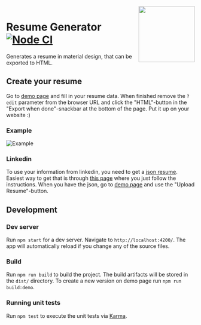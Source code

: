 <img src="https://github.com/karmats/resume-generator/blob/master/src/assets/images/logo.png?raw=true" width="150" align="right" />

# Resume Generator [![Node CI](https://github.com/karmats/resume-generator/actions/workflows/build-and-deploy.yml/badge.svg)](https://github.com/karmats/resume-generator/actions/workflows/build-and-deploy.yml)

Generates a resume in material design, that can be exported to HTML.

## Create your resume

Go to [demo page](https://karmats.github.io/resume-generator/?edit) and fill in your resume data. When finished remove the `?edit` parameter from the browser URL and click the "HTML"-button in the "Export when done"-snackbar at the bottom of the page. Put it up on your website :)

### Example

![Example](https://raw.githubusercontent.com/karmats/resume-generator/master/src/assets/images/example.png 'Resume example')

### Linkedin

To use your information from linkedin, you need to get a [json resume](https://jsonresume.org). Easiest way to get that is through [this page](https://jmperezperez.com/linkedin-to-json-resume/) where you just follow the instructions. When you have the json, go to [demo page](https://karmats.github.io/resume-generator/?edit) and use the "Upload Resume"-button.

## Development

### Dev server

Run `npm start` for a dev server. Navigate to `http://localhost:4200/`. The app will automatically reload if you change any of the source files.

### Build

Run `npm run build` to build the project. The build artifacts will be stored in the `dist/` directory. To create a new version on demo page run `npm run build:demo`.

### Running unit tests

Run `npm test` to execute the unit tests via [Karma](https://karma-runner.github.io).
